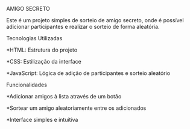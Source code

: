 AMIGO SECRETO

Este é um projeto simples de sorteio de amigo secreto, onde é possível adicionar participantes e realizar o sorteio de forma aleatória.

Tecnologias Utilizadas

*HTML: Estrutura do projeto

*CSS: Estilização da interface

*JavaScript: Lógica de adição de participantes e sorteio aleatório

Funcionalidades

*Adicionar amigos à lista através de um botão

*Sortear um amigo aleatoriamente entre os adicionados

*Interface simples e intuitiva



 
